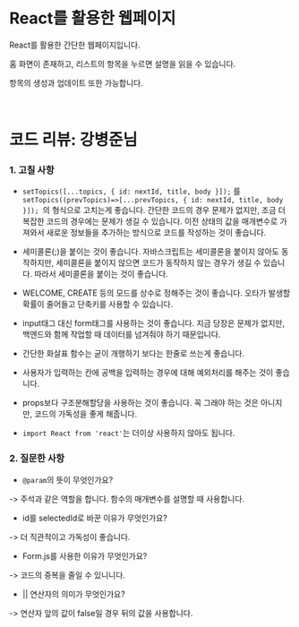 # React를 활용한 웹페이지

React를 활용한 간단한 웹페이지입니다.

홈 화면이 존재하고, 리스트의 항목을 누르면 설명을 읽을 수 있습니다. 

항목의 생성과 업데이트 또한 가능합니다. 

<br>

# 코드 리뷰: 강병준님

### 1. 고칠 사항

- `setTopics([...topics, { id: nextId, title, body }]);` 를 `setTopics((prevTopics)=>[...prevTopics, { id: nextId, title, body }]); `의 형식으로 고치는게 좋습니다. 간단한 코드의 경우 문제가 없지만, 조금 더 복잡한 코드의 경우에는 문제가 생길 수 있습니다. 이전 상태의 값을 매개변수로 가져와서 새로운 정보들을 추가하는 방식으로 코드를 작성하는 것이 좋습니다.

- 세미콜론(;)을 붙이는 것이 좋습니다. 자바스크립트는 세미콜론을 붙이지 않아도 동작하지만, 세미콜론을 붙이지 않으면 코드가 동작하지 않는 경우가 생길 수 있습니다. 따라서 세미콜론을 붙이는 것이 좋습니다.

- WELCOME, CREATE 등의 모드를 상수로 정해주는 것이 좋습니다. 오타가 발생할 확률이 줄어들고 단축키를 사용할 수 있습니다.

- input태그 대신 form태그를 사용하는 것이 좋습니다. 지금 당장은 문제가 없지만, 백엔드와 함께 작업할 때 데이터를 넘겨줘야 하기 때문입니다. 

- 간단한 화살표 함수는 굳이 개행하기 보다는 한줄로 쓰는게 좋습니다. 

- 사용자가 입력하는 칸에 공백을 입력하는 경우에 대해 예외처리를 해주는 것이 좋습니다.

- props보다 구조분해할당을 사용하는 것이 좋습니다. 꼭 그래야 하는 것은 아니지만, 코드의 가독성을 좋게 해줍니다. 

- `import React from 'react'`는 더이상 사용하지 않아도 됩니다. 

### 2. 질문한 사항

- `@param`의 뜻이 무엇인가요? 

-> 주석과 같은 역할을 합니다. 함수의 매개변수를 설명할 때 사용합니다.

- id를 selectedId로 바꾼 이유가 무엇인가요?

-> 더 직관적이고 가독성이 좋습니다. 

- Form.js를 사용한 이유가 무엇인가요?

-> 코드의 중복을 줄일 수 있니니다. 

- || 연산자의 의미가 무엇인가요?

-> 연산자 앞의 값이 false일 경우 뒤의 값을 사용합니다.